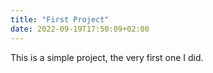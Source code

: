 ```yaml
---
title: "First Project"
date: 2022-09-19T17:50:09+02:00
---
```


This is a simple project, the very first one I did.
